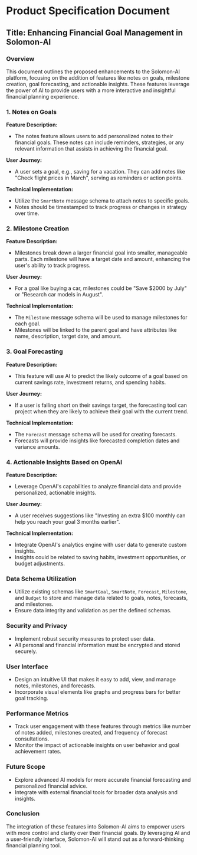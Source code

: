 
# Product Specification Document

## Title: Enhancing Financial Goal Management in Solomon-AI

### Overview
This document outlines the proposed enhancements to the Solomon-AI platform, focusing on the addition of features like notes on goals, milestone creation, goal forecasting, and actionable insights. These features leverage the power of AI to provide users with a more interactive and insightful financial planning experience.

### 1. Notes on Goals
**Feature Description:**
- The notes feature allows users to add personalized notes to their financial goals. These notes can include reminders, strategies, or any relevant information that assists in achieving the financial goal.

**User Journey:**
- A user sets a goal, e.g., saving for a vacation. They can add notes like "Check flight prices in March", serving as reminders or action points.

**Technical Implementation:**
- Utilize the `SmartNote` message schema to attach notes to specific goals. 
- Notes should be timestamped to track progress or changes in strategy over time.

### 2. Milestone Creation
**Feature Description:**
- Milestones break down a larger financial goal into smaller, manageable parts. Each milestone will have a target date and amount, enhancing the user's ability to track progress.

**User Journey:**
- For a goal like buying a car, milestones could be "Save $2000 by July" or "Research car models in August".

**Technical Implementation:**
- The `Milestone` message schema will be used to manage milestones for each goal.
- Milestones will be linked to the parent goal and have attributes like name, description, target date, and amount.

### 3. Goal Forecasting
**Feature Description:**
- This feature will use AI to predict the likely outcome of a goal based on current savings rate, investment returns, and spending habits.

**User Journey:**
- If a user is falling short on their savings target, the forecasting tool can project when they are likely to achieve their goal with the current trend.

**Technical Implementation:**
- The `Forecast` message schema will be used for creating forecasts.
- Forecasts will provide insights like forecasted completion dates and variance amounts.

### 4. Actionable Insights Based on OpenAI
**Feature Description:**
- Leverage OpenAI's capabilities to analyze financial data and provide personalized, actionable insights.

**User Journey:**
- A user receives suggestions like "Investing an extra $100 monthly can help you reach your goal 3 months earlier".

**Technical Implementation:**
- Integrate OpenAI's analytics engine with user data to generate custom insights.
- Insights could be related to saving habits, investment opportunities, or budget adjustments.

### Data Schema Utilization
- Utilize existing schemas like `SmartGoal`, `SmartNote`, `Forecast`, `Milestone`, and `Budget` to store and manage data related to goals, notes, forecasts, and milestones.
- Ensure data integrity and validation as per the defined schemas.

### Security and Privacy
- Implement robust security measures to protect user data.
- All personal and financial information must be encrypted and stored securely.

### User Interface
- Design an intuitive UI that makes it easy to add, view, and manage notes, milestones, and forecasts.
- Incorporate visual elements like graphs and progress bars for better goal tracking.

### Performance Metrics
- Track user engagement with these features through metrics like number of notes added, milestones created, and frequency of forecast consultations.
- Monitor the impact of actionable insights on user behavior and goal achievement rates.

### Future Scope
- Explore advanced AI models for more accurate financial forecasting and personalized financial advice.
- Integrate with external financial tools for broader data analysis and insights.

### Conclusion
The integration of these features into Solomon-AI aims to empower users with more control and clarity over their financial goals. By leveraging AI and a user-friendly interface, Solomon-AI will stand out as a forward-thinking financial planning tool.

